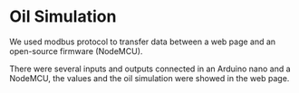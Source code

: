 # Oil Simulation
We used modbus protocol to transfer data between a web page and an open-source firmware (NodeMCU). 

There were several inputs and outputs connected in an Arduino nano and a NodeMCU, the values and the oil simulation were showed in the web page.
